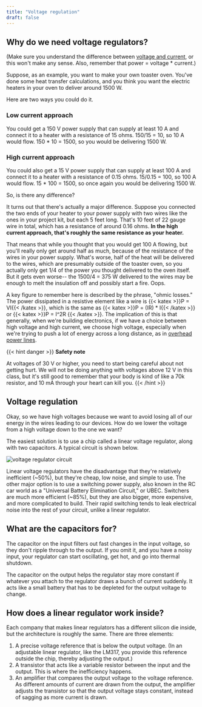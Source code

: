 ```yaml
---
title: "Voltage regulation"
draft: false
---
```


## Why do we need voltage regulators?

(Make sure you understand the difference between [voltage and current](/notes/voltage-and-current/), or this won't make any sense. Also, remember that power = voltage * current.)

Suppose, as an example, you want to make your own toaster oven. You've done some heat transfer calculations, and you think you want the electric heaters in your oven to deliver around 1500 W.

Here are two ways you could do it.

### Low current approach

You could get a 150 V power supply that can supply at least 10 A and connect it to a heater with a resistance of 15 ohms. 150/15 = 10, so 10 A would flow. 150 * 10 = 1500, so you would be delivering 1500 W.

### High current approach

You could also get a 15 V power supply that can supply at least 100 A and connect it to a heater with a resistance of 0.15 ohms. 15/0.15 = 100, so 100 A would flow. 15 * 100 = 1500, so once again you would be delivering 1500 W.

So, is there any difference?

It turns out that there's actually a major difference. Suppose you connected the two ends of your heater to your power supply with two wires like the ones in your project kit, but each 5 feet long. That's 10 feet of 22 gauge wire in total, which has a resistance of around 0.16 ohms. **In the high current approach, that's roughly the same resistance as your heater.**

That means that while you thought that you would get 100 A flowing, but you'll really only get around half as much, because of the resistance of the wires in your power supply. What's worse, half of the heat will be delivered to the wires, which are presumably outside of the toaster oven, so you actually only get 1/4 of the power you thought delivered to the oven itself. But it gets even worse-- the 1500/4 = 375 W delivered to the wires may be enough to melt the insulation off and possibly start a fire. Oops.

A key figure to remember here is described by the phrase, "ohmic losses." The power dissipated in a resistive element like a wire is {{< katex >}}P = VI{{< /katex >}}, which is the same as {{< katex >}}P = (IR) * I{{< /katex >}} or {{< katex >}}P = I^2R {{< /katex >}}. The implication of this is that generally, when we're building electronics, if we have a choice between high voltage and high current, we choose high voltage, especially when we're trying to push a lot of energy across a long distance, as in [overhead power lines](https://en.wikipedia.org/wiki/Overhead_power_line).

{{< hint danger >}}
**Safety note**

At voltages of 30 V or higher, you need to start being careful about not getting hurt. We will not be doing anything with voltages above 12 V in this class, but it's still good to remember that your body is kind of like a 70k resistor, and 10 mA through your heart can kill you.
{{< /hint >}}

## Voltage regulation

Okay, so we have high voltages because we want to avoid losing all of our energy in the wires leading to our devices. How do we lower the voltage from a high voltage down to the one we want?

The easiest solution is to use a chip called a linear voltage regulator, along with two capacitors. A typical circuit is shown below.

![voltage regulator circuit](/img/voltage-regulator-circuit.png)

Linear voltage regulators have the disadvantage that they're relatively inefficient (~50%), but they're cheap, low noise, and simple to use. The other major option is to use a switching power supply, also known in the RC car world as a "Universal Battery Elimination Circuit," or UBEC. Switchers are much more efficient (~85%), but they are also bigger, more expensive, and more complicated to build. Their rapid switching tends to leak electrical noise into the rest of your circuit, unlike a linear regulator.

## What are the capacitors for?

The capacitor on the input filters out fast changes in the input voltage, so they don't ripple through to the output. If you omit it, and you have a noisy input, your regulator can start oscillating, get hot, and go into thermal shutdown.

The capacitor on the output helps the regulator stay more constant if whatever you attach to the regulator draws a bunch of current suddenly. It acts like a small battery that has to be depleted for the output voltage to change.

## How does a linear regulator work inside?

Each company that makes linear regulators has a different silicon die inside, but the architecture is roughly the same. There are three elements:

1. A precise voltage reference that is below the output voltage. (In an adjustable linear regulator, like the LM317, you provide this reference outside the chip, thereby adjusting the output.)
2. A transistor that acts like a variable resistor between the input and the output. This is where the inefficiency happens.
3. An amplifier that compares the output voltage to the voltage reference. As different amounts of current are drawn from the output, the amplifier adjusts the transistor so that the output voltage stays constant, instead of sagging as more current is drawn.

